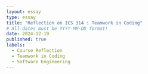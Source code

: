 ```yaml
---
layout: essay
type: essay
title: "Reflection on ICS 314 : Teamwork in Coding"
# All dates must be YYYY-MM-DD format!
date: 2024-12-19
published: true
labels:
  - Course Reflection
  - Teamwork in Coding
  - Software Engineering
---
```


